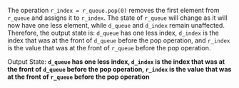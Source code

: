The operation `r_index = r_queue.pop(0)` removes the first element from `r_queue` and assigns it to `r_index`. The state of `r_queue` will change as it will now have one less element, while `d_queue` and `d_index` remain unaffected. Therefore, the output state is: `d_queue` has one less index, `d_index` is the index that was at the front of `d_queue` before the pop operation, and `r_index` is the value that was at the front of `r_queue` before the pop operation.

Output State: **`d_queue` has one less index, `d_index` is the index that was at the front of `d_queue` before the pop operation, `r_index` is the value that was at the front of `r_queue` before the pop operation**